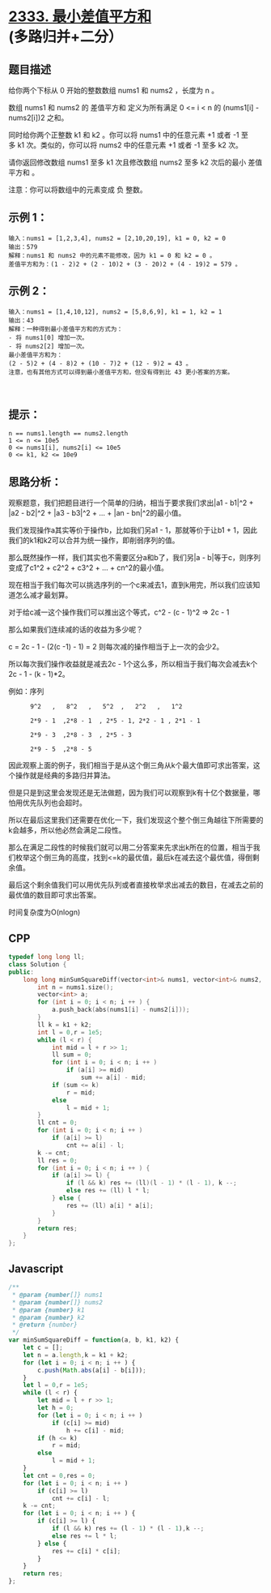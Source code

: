 # [2333. 最小差值平方和](https://leetcode.cn/problems/minimum-sum-of-squared-difference/)(多路归并+二分）

## 题目描述

给你两个下标从 0 开始的整数数组 nums1 和 nums2 ，长度为 n 。

数组 nums1 和 nums2 的 差值平方和 定义为所有满足 0 <= i < n 的 (nums1[i] - nums2[i])2 之和。

同时给你两个正整数 k1 和 k2 。你可以将 nums1 中的任意元素 +1 或者 -1 至多 k1 次。类似的，你可以将 nums2 中的任意元素 +1 或者 -1 至多 k2 次。

请你返回修改数组 nums1 至多 k1 次且修改数组 nums2 至多 k2 次后的最小 差值平方和 。

注意：你可以将数组中的元素变成 负 整数。


## 示例 1：
```
输入：nums1 = [1,2,3,4], nums2 = [2,10,20,19], k1 = 0, k2 = 0
输出：579
解释：nums1 和 nums2 中的元素不能修改，因为 k1 = 0 和 k2 = 0 。
差值平方和为：(1 - 2)2 + (2 - 10)2 + (3 - 20)2 + (4 - 19)2 = 579 。
```

## 示例 2：
```
输入：nums1 = [1,4,10,12], nums2 = [5,8,6,9], k1 = 1, k2 = 1
输出：43
解释：一种得到最小差值平方和的方式为：
- 将 nums1[0] 增加一次。
- 将 nums2[2] 增加一次。
最小差值平方和为：
(2 - 5)2 + (4 - 8)2 + (10 - 7)2 + (12 - 9)2 = 43 。
注意，也有其他方式可以得到最小差值平方和，但没有得到比 43 更小答案的方案。
```
 

## 提示：
```
n == nums1.length == nums2.length
1 <= n <= 10e5
0 <= nums1[i], nums2[i] <= 10e5
0 <= k1, k2 <= 10e9
```

## 思路分析：
观察题意，我们把题目进行一个简单的归纳，相当于要求我们求出|a1 - b1|^2 + |a2 - b2|^2 + |a3 - b3|^2 + ... + |an - bn|^2的最小值。

我们发现操作a其实等价于操作b，比如我们另a1 - 1，那就等价于让b1 + 1，因此我们的k1和k2可以合并为统一操作，即削弱序列的值。

那么既然操作一样，我们其实也不需要区分a和b了，我们另|a - b|等于c，则序列变成了c1^2 + c2^2 + c3^2 + ... + cn^2的最小值。

现在相当于我们每次可以挑选序列的一个c来减去1，直到k用完，所以我们应该知道怎么减才最划算。

对于给c减一这个操作我们可以推出这个等式，c^2 - (c - 1)^2 => 2c - 1

那么如果我们连续减的话的收益为多少呢？

c = 2c - 1 - (2(c -1) - 1) = 2 则每次减的操作相当于上一次的会少2。

所以每次我们操作收益就是减去2c - 1个这么多，所以相当于我们每次会减去k个2c - 1 - (k - 1)*2。

例如：序列

          9^2   ,   8^2   ,   5^2  ,   2^2   ,   1^2

          2*9 - 1  ,2*8 - 1  , 2*5 - 1, 2*2 - 1 , 2*1 - 1
          
          2*9 - 3  ,2*8 - 3  , 2*5 - 3
          
          2*9 - 5  ,2*8 - 5
          

因此观察上面的例子，我们相当于是从这个倒三角从k个最大值即可求出答案，这个操作就是经典的多路归并算法。

但是只是到这里会发现还是无法做题，因为我们可以观察到k有十亿个数据量，哪怕用优先队列也会超时。

所以在最后这里我们还需要在优化一下，我们发现这个整个倒三角越往下所需要的k会越多，所以他必然会满足二段性。

那么在满足二段性的时候我们就可以用二分答案来先求出k所在的位置，相当于我们枚举这个倒三角的高度，找到<=k的最优值，最后k在减去这个最优值，得倒剩余值。

最后这个剩余值我们可以用优先队列或者直接枚举求出减去的数目，在减去之前的最优值的数目即可求出答案。

时间复杂度为O(nlogn)

## CPP
```cpp
typedef long long ll;
class Solution {
public:
    long long minSumSquareDiff(vector<int>& nums1, vector<int>& nums2, int k1, int k2) {
        int n = nums1.size();
        vector<int> a;
        for (int i = 0; i < n; i ++ ) {
            a.push_back(abs(nums1[i] - nums2[i]));
        }
        ll k = k1 + k2;
        int l = 0,r = 1e5;
        while (l < r) {
            int mid = l + r >> 1;
            ll sum = 0;
            for (int i = 0; i < n; i ++ )
                if (a[i] >= mid)
                    sum += a[i] - mid;
            if (sum <= k)
                r = mid;
            else
                l = mid + 1;
        }
        ll cnt = 0;
        for (int i = 0; i < n; i ++ )
            if (a[i] >= l)
                cnt += a[i] - l;
        k -= cnt;
        ll res = 0;
        for (int i = 0; i < n; i ++ ) {
            if (a[i] >= l) {
                if (l && k) res += (ll)(l - 1) * (l - 1), k --;
                else res += (ll) l * l;
            } else {
                res += (ll) a[i] * a[i];
            }
        }
        return res;
    }
};
```

## Javascript
```Javascript
/**
 * @param {number[]} nums1
 * @param {number[]} nums2
 * @param {number} k1
 * @param {number} k2
 * @return {number}
 */
var minSumSquareDiff = function(a, b, k1, k2) {
    let c = [];
    let n = a.length,k = k1 + k2;
    for (let i = 0; i < n; i ++ ) {
        c.push(Math.abs(a[i] - b[i]));
    }
    let l = 0,r = 1e5;
    while (l < r) {
        let mid = l + r >> 1;
        let h = 0;
        for (let i = 0; i < n; i ++ ) 
            if (c[i] >= mid)
                h += c[i] - mid;
        if (h <= k)
            r = mid;
        else 
            l = mid + 1;
    }
    let cnt = 0,res = 0;
    for (let i = 0; i < n; i ++ )
        if (c[i] >= l)
            cnt += c[i] - l;
    k -= cnt;
    for (let i = 0; i < n; i ++ ) {
        if (c[i] >= l) {
            if (l && k) res += (l - 1) * (l - 1),k --;
            else res += l * l;
        } else {
            res += c[i] * c[i];
        }
    }
    return res;
};
```
